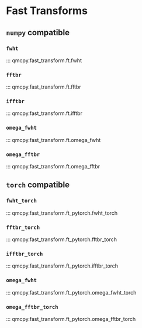# Fast Transforms 

## `numpy` compatible


### `fwht`

::: qmcpy.fast_transform.ft.fwht

### `fftbr`

::: qmcpy.fast_transform.ft.fftbr

### `ifftbr`

::: qmcpy.fast_transform.ft.ifftbr

### `omega_fwht`

::: qmcpy.fast_transform.ft.omega_fwht

### `omega_fftbr`

::: qmcpy.fast_transform.ft.omega_fftbr

## `torch` compatible

### `fwht_torch`

::: qmcpy.fast_transform.ft_pytorch.fwht_torch

### `fftbr_torch`

::: qmcpy.fast_transform.ft_pytorch.fftbr_torch

### `ifftbr_torch`

::: qmcpy.fast_transform.ft_pytorch.ifftbr_torch

### `omega_fwht`

::: qmcpy.fast_transform.ft_pytorch.omega_fwht_torch

### `omega_fftbr_torch`

::: qmcpy.fast_transform.ft_pytorch.omega_fftbr_torch